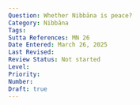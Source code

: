 ```yaml
---
Question: Whether Nibbāna is peace?
Category: Nibbāna
Tags:
Sutta References: MN 26
Date Entered: March 26, 2025
Last Revised:
Review Status: Not started
Level: 
Priority: 
Number: 
Draft: true
---
```

